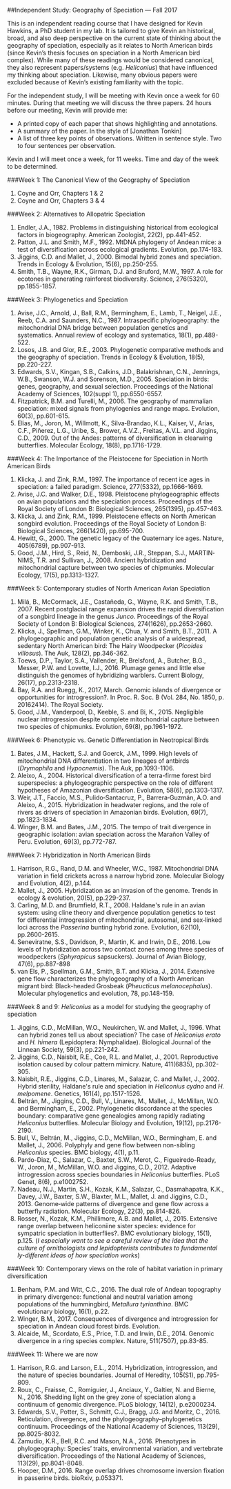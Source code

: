 ##Independent Study: Geography of Speciation — Fall 2017

This is an independent reading course that I have designed for Kevin Hawkins, a PhD student in my lab. It is tailored to give Kevin an historical, broad, and also deep perspective on the current state of thinking about the geography of speciation, especially as it relates to North American birds (since Kevin’s thesis focuses on speciation in a North American bird complex).  While many of these readings would be considered canonical, they also represent papers/systems (e.g. *Heliconius*) that have  influenced my thinking about speciation. Likewise, many obvious papers were excluded because of Kevin’s existing familiarity with the topic.

For the independent study, I will be meeting with Kevin once a week for 60 minutes. During that meeting we will discuss the three papers. 24 hours before our meeting, Kevin will provide me:
- A printed copy of each paper that shows highlighting and annotations.
- A summary of the paper.  In the style of [Jonathan Tonkin]
- A list of three key points of observations. Written in sentence style. Two to four sentences per observation.

Kevin and I will meet once a week, for 11 weeks. Time and day of the week to be determined.

###Week 1:  The Canonical View of the Geography of Speciation
1. Coyne and Orr, Chapters 1 & 2
2. Coyne and Orr, Chapters 3 & 4

###Week 2: Alternatives to Allopatric Speciation
1. Endler, J.A., 1982. Problems in distinguishing historical from ecological factors in biogeography. American Zoologist, 22(2), pp.441-452.
2.  Patton, J.L. and Smith, M.F., 1992. MtDNA phylogeny of Andean mice: a test of diversification across ecological gradients. Evolution, pp.174-183.
3. Jiggins, C.D. and Mallet, J., 2000. Bimodal hybrid zones and speciation. Trends in Ecology & Evolution, 15(6), pp.250-255.
4. Smith, T.B., Wayne, R.K., Girman, D.J. and Bruford, M.W., 1997. A role for ecotones in generating rainforest biodiversity. Science, 276(5320), pp.1855-1857.

###Week 3:  Phylogenetics and Speciation
1. Avise, J.C., Arnold, J., Ball, R.M., Bermingham, E., Lamb, T., Neigel, J.E., Reeb, C.A. and Saunders, N.C., 1987. Intraspecific phylogeography: the mitochondrial DNA bridge between population genetics and systematics. Annual review of ecology and systematics, 18(1), pp.489-522.
2. Losos, J.B. and Glor, R.E., 2003. Phylogenetic comparative methods and the geography of speciation. Trends in Ecology & Evolution, 18(5), pp.220-227.
3. Edwards, S.V., Kingan, S.B., Calkins, J.D., Balakrishnan, C.N., Jennings, W.B., Swanson, W.J. and Sorenson, M.D., 2005. Speciation in birds: genes, geography, and sexual selection. Proceedings of the National Academy of Sciences, 102(suppl 1), pp.6550-6557.
4. Fitzpatrick, B.M. and Turelli, M., 2006. The geography of mammalian speciation: mixed signals from phylogenies and range maps. Evolution, 60(3), pp.601-615.
5. Elias, M., Joron, M., Willmott, K., Silva‐Brandao, K.L., Kaiser, V., Arias, C.F., Piñerez, L.G., Uribe, S., Brower, A.V.Z., Freitas, A.V.L. and Jiggins, C.D., 2009. Out of the Andes: patterns of diversification in clearwing butterflies. Molecular Ecology, 18(8), pp.1716-1729.

###Week 4:  The Importance of the Pleistocene for Speciation in North American Birds
1.  Klicka, J. and Zink, R.M., 1997. The importance of recent ice ages in speciation: a failed paradigm. Science, 277(5332), pp.1666-1669.
2.  Avise, J.C. and Walker, D.E., 1998. Pleistocene phylogeographic effects on avian populations and the speciation process. Proceedings of the Royal Society of London B: Biological Sciences, 265(1395), pp.457-463.	
3. Klicka, J. and Zink, R.M., 1999. Pleistocene effects on North American songbird evolution. Proceedings of the Royal Society of London B: Biological Sciences, 266(1420), pp.695-700.
4.  Hewitt, G., 2000. The genetic legacy of the Quaternary ice ages. Nature, 405(6789), pp.907-913.
5.  Good, J.M., Hird, S., Reid, N., Demboski, J.R., Steppan, S.J., MARTIN‐NIMS, T.R. and Sullivan, J., 2008. Ancient hybridization and mitochondrial capture between two species of chipmunks. Molecular Ecology, 17(5), pp.1313-1327.

###Week 5: Contemporary studies of North American Avian Speciation
1. Milá, B., McCormack, J.E., Castañeda, G., Wayne, R.K. and Smith, T.B., 2007. Recent postglacial range expansion drives the rapid diversification of a songbird lineage in the genus *Junco*. Proceedings of the Royal Society of London B: Biological Sciences, 274(1626), pp.2653-2660.
2.  Klicka, J., Spellman, G.M., Winker, K., Chua, V. and Smith, B.T., 2011. A phylogeographic and population genetic analysis of a widespread, sedentary North American bird: The Hairy Woodpecker (*Picoides villosus*). The Auk, 128(2), pp.346-362.
3.  Toews, D.P., Taylor, S.A., Vallender, R., Brelsford, A., Butcher, B.G., Messer, P.W. and Lovette, I.J., 2016. Plumage genes and little else distinguish the genomes of hybridizing warblers. Current Biology, 26(17), pp.2313-2318.
4. Bay, R.A. and Ruegg, K., 2017, March. Genomic islands of divergence or opportunities for introgression?. In Proc. R. Soc. B (Vol. 284, No. 1850, p. 20162414). The Royal Society.
5.   Good, J.M., Vanderpool, D., Keeble, S. and Bi, K., 2015. Negligible nuclear introgression despite complete mitochondrial capture between two species of chipmunks. Evolution, 69(8), pp.1961-1972.

###Week 6:  Phenotypic vs. Genetic Differentiation in Neotropical Birds
1. Bates, J.M., Hackett, S.J. and Goerck, J.M., 1999. High levels of mitochondrial DNA differentiation in two lineages of antbirds (*Drymophila* and *Hypocnemis*). The Auk, pp.1093-1106.
2.  Aleixo, A., 2004. Historical diversification of a terra-firme forest bird superspecies: a phylogeographic perspective on the role of different hypotheses of Amazonian diversification. Evolution, 58(6), pp.1303-1317.
3.  Weir, J.T., Faccio, M.S., Pulido‐Santacruz, P., Barrera‐Guzmán, A.O. and Aleixo, A., 2015. Hybridization in headwater regions, and the role of rivers as drivers of speciation in Amazonian birds. Evolution, 69(7), pp.1823-1834.
4. Winger, B.M. and Bates, J.M., 2015. The tempo of trait divergence in geographic isolation: avian speciation across the Marañon Valley of Peru. Evolution, 69(3), pp.772-787.

###Week 7: Hybridization in North American Birds
1.  Harrison, R.G., Rand, D.M. and Wheeler, W.C., 1987. Mitochondrial DNA variation in field crickets across a narrow hybrid zone. Molecular Biology and Evolution, 4(2), p.144. 
2. Mallet, J., 2005. Hybridization as an invasion of the genome. Trends in ecology & evolution, 20(5), pp.229-237.
3. Carling, M.D. and Brumfield, R.T., 2008. Haldane's rule in an avian system: using cline theory and divergence population genetics to test for differential introgression of mitochondrial, autosomal, and sex‐linked loci across the *Passerina* bunting hybrid zone. Evolution, 62(10), pp.2600-2615.
4. Seneviratne, S.S., Davidson, P., Martin, K. and Irwin, D.E., 2016. Low levels of hybridization across two contact zones among three species of woodpeckers (*Sphyrapicus* sapsuckers). Journal of Avian Biology, 47(6), pp.887-898
5. van Els, P., Spellman, G.M., Smith, B.T. and Klicka, J., 2014. Extensive gene flow characterizes the phylogeography of a North American migrant bird: Black-headed Grosbeak (*Pheucticus melanocephalus*). Molecular phylogenetics and evolution, 78, pp.148-159.

###Week 8 and 9:  *Heliconius* as a model for studying the geography of speciation
1. Jiggins, C.D., McMillan, W.O., Neukirchen, W. and Mallet, J., 1996. What can hybrid zones tell us about speciation? The case of *Heliconius erato* and *H. himera* (Lepidoptera: Nymphalidae). Biological Journal of the Linnean Society, 59(3), pp.221-242.
2. Jiggins, C.D., Naisbit, R.E., Coe, R.L. and Mallet, J., 2001. Reproductive isolation caused by colour pattern mimicry. Nature, 411(6835), pp.302-305.
3.  Naisbit, R.E., Jiggins, C.D., Linares, M., Salazar, C. and Mallet, J., 2002. Hybrid sterility, Haldane's rule and speciation in *Heliconius cydno* and *H. melpomene*. Genetics, 161(4), pp.1517-1526.
4. Beltrán, M., Jiggins, C.D., Bull, V., Linares, M., Mallet, J., McMillan, W.O. and Bermingham, E., 2002. Phylogenetic discordance at the species boundary: comparative gene genealogies among rapidly radiating *Heliconius* butterflies. Molecular Biology and Evolution, 19(12), pp.2176-2190. 
5. Bull, V., Beltrán, M., Jiggins, C.D., McMillan, W.O., Bermingham, E. and Mallet, J., 2006. Polyphyly and gene flow between non-sibling *Heliconius* species. BMC biology, 4(1), p.11.
6. Pardo-Diaz, C., Salazar, C., Baxter, S.W., Merot, C., Figueiredo-Ready, W., Joron, M., McMillan, W.O. and Jiggins, C.D., 2012. Adaptive introgression across species boundaries in *Heliconius* butterflies. PLoS Genet, 8(6), p.e1002752.
7.  Nadeau, N.J., Martin, S.H., Kozak, K.M., Salazar, C., Dasmahapatra, K.K., Davey, J.W., Baxter, S.W., Blaxter, M.L., Mallet, J. and Jiggins, C.D., 2013. Genome‐wide patterns of divergence and gene flow across a butterfly radiation. Molecular Ecology, 22(3), pp.814-826.
8.  Rosser, N., Kozak, K.M., Phillimore, A.B. and Mallet, J., 2015. Extensive range overlap between heliconiine sister species: evidence for sympatric speciation in butterflies?. BMC evolutionary biology, 15(1), p.125.  (*I especially want to see a careful review of the idea that the culture of ornithologists and lepidopterists contributes to fundamental ly-different ideas of how speciation works*)

###Week 10: Contemporary views on the role of habitat variation in primary diversification
1. Benham, P.M. and Witt, C.C., 2016. The dual role of Andean topography in primary divergence: functional and neutral variation among populations of the hummingbird, *Metallura tyrianthina*. BMC evolutionary biology, 16(1), p.22.
2. Winger, B.M., 2017. Consequences of divergence and introgression for speciation in Andean cloud forest birds. Evolution.
3.  Alcaide, M., Scordato, E.S., Price, T.D. and Irwin, D.E., 2014. Genomic divergence in a ring species complex. Nature, 511(7507), pp.83-85.

###Week 11:  Where we are now
1. Harrison, R.G. and Larson, E.L., 2014. Hybridization, introgression, and the nature of species boundaries. Journal of Heredity, 105(S1), pp.795-809.
2. Roux, C., Fraisse, C., Romiguier, J., Anciaux, Y., Galtier, N. and Bierne, N., 2016. Shedding light on the grey zone of speciation along a continuum of genomic divergence. PLoS biology, 14(12), p.e2000234.
3. Edwards, S.V., Potter, S., Schmitt, C.J., Bragg, J.G. and Moritz, C., 2016. Reticulation, divergence, and the phylogeography–phylogenetics continuum. Proceedings of the National Academy of Sciences, 113(29), pp.8025-8032.
4.  Zamudio, K.R., Bell, R.C. and Mason, N.A., 2016. Phenotypes in phylogeography: Species’ traits, environmental variation, and vertebrate diversification. Proceedings of the National Academy of Sciences, 113(29), pp.8041-8048.
5.  Hooper, D.M., 2016. Range overlap drives chromosome inversion fixation in passerine birds. bioRxiv, p.053371.
